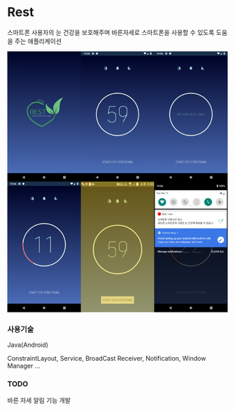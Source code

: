 # Rest
스마트폰 사용자의 눈 건강을 보호해주며 바른자세로 스마트폰을 사용할 수 있도록 도움을 주는 애플리케이션





![](https://github.com/SongSieun/Rest/blob/master/RestResultImage.png)



### 사용기술

Java(Android)

ConstraintLayout, Service, BroadCast Receiver, Notification, Window Manager ...



### TODO

바른 자세 알림 기능 개발